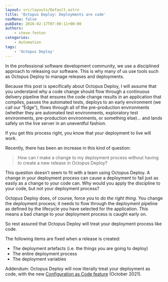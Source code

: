```yaml
---
layout: src/layouts/Default.astro
title: 'Octopus Deploy: Deployments are code'
navMenu: false
pubDate: 2016-02-17T07:00:11+00:00
authors:
    - steve-fenton
categories:
    - Automation
tags:
    - 'Octopus Deploy'
---
```


In the professional software development community, we use a disciplined approach to releasing our software. This is why many of us use tools such as Octopus Deploy to manage releases and deployments.

Because this post is specifically about Octopus Deploy, I will assume that you understand why a code change should flow through a continuous delivery pipeline that ensures the code change results in an application that compiles, passes the automated tests, deploys to an early environment (we call our “Edge”), flows through all of the pre-production environments (whether they are automated test environments, exploratory test environments, pre-production environments, or something else)… and lands safely on the live server in an uneventful fashion.

If you get this process right, you know that your deployment to live will work.

Recently, there has been an increase in this kind of question:

> How can I make a change to my deployment process without having to create a new release in Octopus Deploy?

This question doesn’t seem to fit with a team using Octopus Deploy. A change in your deployment process can cause a deployment to fail just as easily as a change to your code can. Why would you apply the discipline to your code, but not your deployment process?

Octopus Deploy does, of course, force you to *do the right thing*. You change the deployment process; it needs to flow through the deployment pipeline as defined by the lifecycle you have selected for the application. This means a bad change to your deployment process is caught early on.

So rest assured that Octopus Deploy will treat your deployment process like code.

The following items are fixed when a release is created:

- The deployment artefacts (i.e. the things you are going to deploy)
- The entire deployment process
- The deployment variables

Addendum: Octopus Deploy will now literally treat your deployment as code, with the new [Configuration as Code feature](/blog/2021/10/how-to-enable-config-as-code-in-octopus-deploy/) (October 2021).